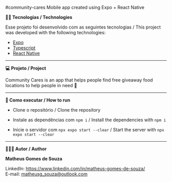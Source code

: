 #community-cares
Mobile app created using Expo + React Native


**👨‍💻 Tecnologias / Technologies**

Esse projeto foi desenvolvido com as seguintes tecnologias / This project was developed with the following technologies:

- [Expo](https://expo.dev/)
- [Typescript](https://www.typescriptlang.org/)
- [React Native](https://reactnative.dev/)


-----------------------------------------------------------------------------------------------------------------------------------------------------------------------------------

**💻 Projeto / Project**

Community Cares is an app that helps people find free giveaway food locations to help people in need 🧡

-----------------------------------------------------------------------------------------------------------------------------------------------------------------------------------

**🚀 Como executar / How to run**

- Clone o repositório / Clone the repository 

- Instale as dependências com `npm i` / Install the dependencies with `npm i`
- Inicie o servidor com `npx expo start --clear` / Start the server with `npx expo start --clear`

-----------------------------------------------------------------------------------------------------------------------------------------------------------------------------------

**🧑🏾‍💻 Autor / Author**

**Matheus Gomes de Souza**

LinkedIn: https://www.linkedin.com/in/matheus-gomes-de-souza/ <br/>
E-mail: matheusg_souza@outlook.com
